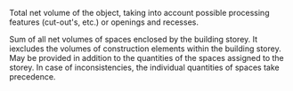 Total net volume of the object, taking into account possible processing features (cut-out's, etc.) or openings and recesses.

Sum of all net volumes of spaces enclosed by the building storey. It iexcludes the volumes of construction elements within the building storey. May be provided in addition to the quantities of the spaces assigned to the storey. In case of inconsistencies, the individual quantities of spaces take precedence.
